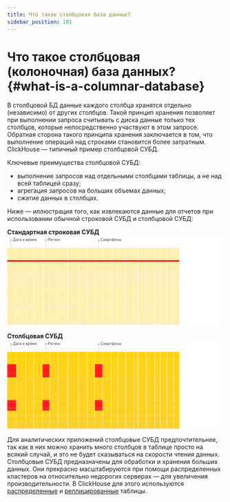 ```yaml
---
title: Что такое столбцовая база данных?
sidebar_position: 101
---
```


# Что такое столбцовая (колоночная) база данных? {#what-is-a-columnar-database}

В столбцовой БД данные каждого столбца хранятся отдельно (независимо) от других столбцов. Такой принцип хранения позволяет при выполнении запроса считывать с диска данные только тех столбцов, которые непосредственно участвуют в этом запросе. Обратная сторона такого принципа хранения заключается в том, что выполнение операций над строками становится более затратным. ClickHouse — типичный пример столбцовой СУБД.

Ключевые преимущества столбцовой СУБД:

- выполнение запросов над отдельными столбцами таблицы, а не над всей таблицей сразу;
- агрегация запросов на больших объемах данных;
- сжатие данных в столбцах.

Ниже — иллюстрация того, как извлекаются данные для отчетов при использовании обычной строковой СУБД и столбцовой СУБД:

**Стандартная строковая СУБД**
![Стандартная строковая СУБД](../../../en/images/row-oriented.gif)

**Столбцовая СУБД**
![Столбцовая СУБД](../../../en/images/column-oriented.gif)

Для аналитических приложений столбцовые СУБД предпочтительнее, так как в них можно хранить много столбцов в таблице просто на всякий случай, и это не будет сказываться на скорости чтения данных. Столбцовые СУБД предназначены для обработки и хранения больших данных. Они прекрасно масштабируются при помощи распределенных кластеров на относительно недорогих серверах — для увеличения производительности. В ClickHouse для этого используются [распределенные](../../engines/table-engines/special/distributed.md) и [реплицированные](../../engines/table-engines/mergetree-family/replication.md) таблицы.
